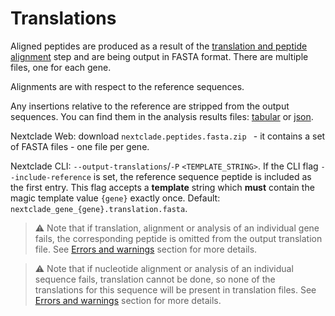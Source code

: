 # Translations

Aligned peptides are produced as a result of the [translation and peptide alignment](../algorithm/02-translation) step and are being output in FASTA format. There are multiple files, one for each gene.

Alignments are with respect to the reference sequences.

Any insertions relative to the reference are stripped from the output sequences. You can find them in the analysis results files: [tabular](./04-results-tsv.md) or [json](./05-results-json.md).

Nextclade Web: download `nextclade.peptides.fasta.zip
` - it contains a set of FASTA files - one file per gene.

Nextclade CLI: `--output-translations`/`-P` `<TEMPLATE_STRING>`. If the CLI flag `--include-reference` is set, the reference sequence peptide is included as the first entry. This flag accepts a **template** string which **must** contain the magic template value `{gene}` exactly once. Default: `nextclade_gene_{gene}.translation.fasta`.

> ⚠️ Note that if translation, alignment or analysis of an individual gene fails, the corresponding peptide is omitted from the output translation file. See [Errors and warnings](./errors-and-warnings) section for more details.

> ⚠️ Note that if nucleotide alignment or analysis of an individual sequence fails, translation cannot be done, so none of the translations for this sequence will be present in translation files. See [Errors and warnings](./errors-and-warnings) section for more details.
